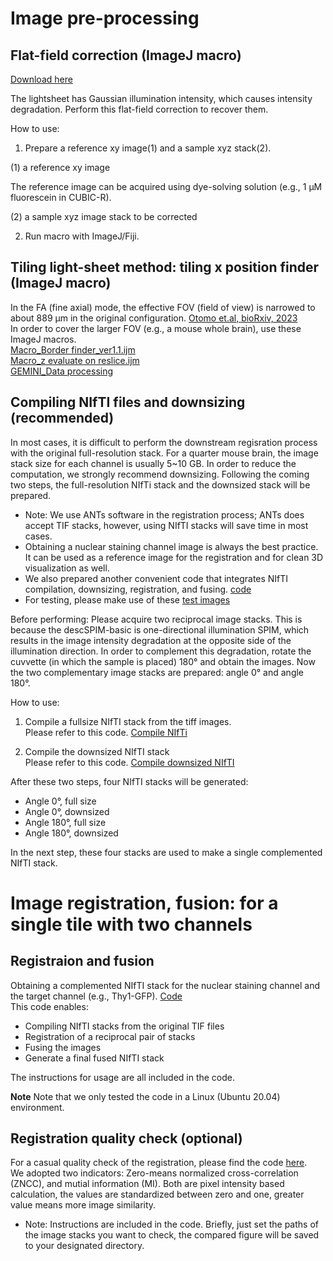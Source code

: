 # Image pre-processing
## Flat-field correction (ImageJ macro)
[Download here](https://github.com/dbsb-juntendo/descSPIM/blob/main/DOCs/codes/FlatfieldCorrection_IJmacro_ver230406.ijm)

The lightsheet has Gaussian illumination intensity, which causes intensity degradation.
Perform this flat-field correction to recover them.


How to use:
1. Prepare a reference xy image(1) and a sample xyz stack(2). 

(1) a reference xy image

The reference image can be acquired using dye-solving solution (e.g., 1 µM fluorescein in CUBIC-R). 

(2) a sample xyz image stack to be corrected

2. Run macro with ImageJ/Fiji.

## Tiling light-sheet method: tiling x position finder (ImageJ macro)
In the FA (fine axial) mode, the effective FOV (field of view) is narrowed to about 889 μm in the original configuration. [Otomo et.al, bioRxiv, 2023](https://doi.org/10.1101/2023.05.02.539136)  
In order to cover the larger FOV (e.g., a mouse whole brain), use these ImageJ macros.  
[Macro_Border finder_ver1.1.ijm](https://github.com/dbsb-juntendo/descSPIM/blob/main/DOCs/codes/Macro_Border%20finder_ver1.1.ijm)  
[Macro_z evaluate on reslice.ijm](https://github.com/dbsb-juntendo/descSPIM/blob/main/DOCs/codes/Macro_z%20evaluate%20on%20reslice.ijm)  
[GEMINI_Data processing](https://github.com/dbsb-juntendo/descSPIM/blob/main/DOCs/codes/GEMINI_Data%20processing(Tiling%2Ccrop%2C8bit%2CRemoveOutsideParticle)_ver3.0.ijm)  

## Compiling NIfTI files and downsizing (recommended)
In most cases, it is difficult to perform the downstream regisration process with the original full-resolution stack.
For a quarter mouse brain, the image stack size for each channel is usually 5~10 GB.
In order to reduce the computation, we strongly recommend downsizing.
Following the coming two steps, the full-resolution NIfTi stack and the downsized stack will be prepared.
* Note: We use ANTs software in the registration process; ANTs does accept TIF stacks, however, using NIfTI stacks will save time in most cases.
* Obtaining a nuclear staining channel image is always the best practice. It can be used as a reference image for the registration and for clean 3D visualization as well.
* We also prepared another convenient code that integrates NIfTI compilation, downsizing, registration, and fusing. [code](https://github.com/dbsb-juntendo/descSPIM/blob/main/DOCs/codes/descSPIM_NiftiRegFuse.ipynb)
* For testing, please make use of these [test images](https://github.com/dbsb-juntendo/descSPIM/releases/tag/v1.0.1)
  
Before performing:
Please acquire two reciprocal image stacks. This is because the descSPIM-basic is one-directional illumination SPIM, which results in the image intensity degradation at the opposite side of the illumination direction. In order to complement this degradation, rotate the cuvvette (in which the sample is placed) 180° and obtain the images. Now the two complementary image stacks are prepared: angle 0° and angle 180°.

How to use:
1. Compile a fullsize NIfTI stack from the tiff images.  
   Please refer to this code.
   [Compile NIfTi](https://github.com/dbsb-juntendo/descSPIM/blob/main/DOCs/codes/Compile_nifti_fromTifStack.ipynb)

2. Compile the downsized NIfTI stack  
   Please refer to this code.
   [Compile downsized NIfTI](https://github.com/dbsb-juntendo/descSPIM/blob/main/DOCs/codes/Compile_50%25nifti_fromTifStack.ipynb)
   
After these two steps, four NIfTI stacks will be generated:  
- Angle 0°, full size
- Angle 0°, downsized
- Angle 180°, full size
- Angle 180°, downsized

In the next step, these four stacks are used to make a single complemented NIfTI stack.

# Image registration, fusion: for a single tile with two channels
## Registraion and fusion
Obtaining a complemented NIfTI stack for the nuclear staining channel and the target channel (e.g., Thy1-GFP).
[Code](https://github.com/dbsb-juntendo/descSPIM/blob/main/DOCs/codes/descSPIM_NiftiRegFuse.ipynb)  
This code enables:
- Compiling NIfTI stacks from the original TIF files
- Registration of a reciprocal pair of stacks
- Fusing the images
- Generate a final fused NIfTI stack

The instructions for usage are all included in the code.  

**Note**
Note that we only tested the code in a Linux (Ubuntu 20.04) environment. 

## Registration quality check (optional)
For a casual quality check of the registration, please find the code [here](https://github.com/dbsb-juntendo/descSPIM/blob/main/DOCs/codes/RegistrationAccuracy_qc_ZNCC_MI.ipynb).  
We adopted two indicators: Zero-means normalized cross-correlation (ZNCC), and mutial information (MI). Both are pixel intensity based calculation, the values are standardized between zero and one, greater value means more image similarity.  
* Note: Instructions are included in the code. Briefly, just set the paths of the image stacks you want to check, the compared figure will be saved to your designated directory.

